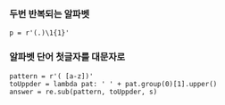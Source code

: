 ### 두번 반복되는 알파벳
```
p = r'(.)\1{1}'
```

### 알파벳 단어 첫글자를 대문자로
```
pattern = r'( [a-z])'
toUppder = lambda pat: ' ' + pat.group(0)[1].upper()
answer = re.sub(pattern, toUppder, s)
```
